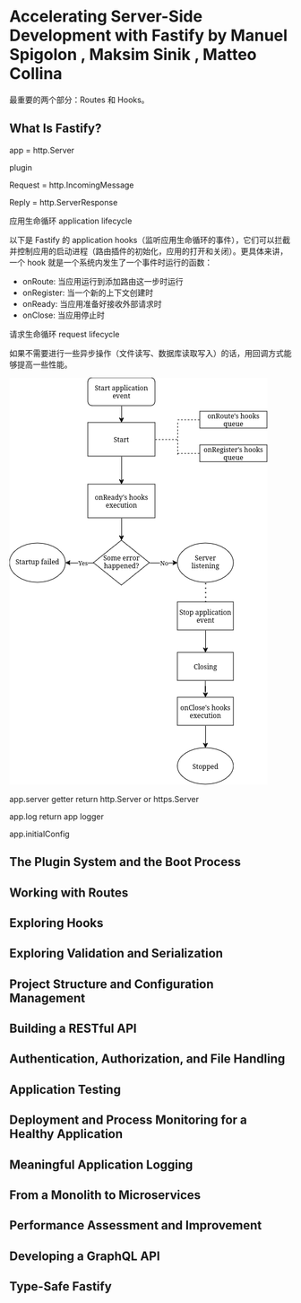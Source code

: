 # Accelerating Server-Side Development with Fastify by Manuel Spigolon , Maksim Sinik , Matteo Collina

最重要的两个部分：Routes 和 Hooks。

## What Is Fastify?

app = http.Server

plugin

Request = http.IncomingMessage

Reply = http.ServerResponse

应用生命循环 application lifecycle

以下是 Fastify 的 application hooks（监听应用生命循环的事件），它们可以拦截并控制应用的启动进程（路由插件的初始化，应用的打开和关闭）。更具体来讲，一个 hook 就是一个系统内发生了一个事件时运行的函数：

- onRoute: 当应用运行到添加路由这一步时运行
- onRegister: 当一个新的上下文创建时
- onReady: 当应用准备好接收外部请求时
- onClose: 当应用停止时

请求生命循环 request lifecycle

如果不需要进行一些异步操作（文件读写、数据库读取写入）的话，用回调方式能够提高一些性能。

![](./fastify-app-lifecycle.png)

app.server getter return http.Server or https.Server

app.log return app logger

app.initialConfig

## The Plugin System and the Boot Process

## Working with Routes

## Exploring Hooks

## Exploring Validation and Serialization

## Project Structure and Configuration Management

## Building a RESTful API

## Authentication, Authorization, and File Handling

## Application Testing

## Deployment and Process Monitoring for a Healthy Application

## Meaningful Application Logging

## From a Monolith to Microservices

## Performance Assessment and Improvement

## Developing a GraphQL API

## Type-Safe Fastify
